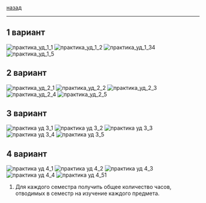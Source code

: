 [назад](../ud.md)
***
## 1 вариант
![практика_уд_1_1](https://github.com/user-attachments/assets/23c970f6-f0ec-4f36-9a3c-cecf247ebe4c)
![практика_уд_1_2](https://github.com/user-attachments/assets/cab4553d-3268-48bf-ba33-4b67df4bac82)
![практика_уд_1_34](https://github.com/user-attachments/assets/20cc3464-395a-415c-b85a-81985b109739)
![практика_уд_1_5](https://github.com/user-attachments/assets/7ff9254d-8e58-4114-ae8f-6d0ad4e7b9d1)
## 2 вариант
![практика_уд_2_1](https://github.com/user-attachments/assets/90ae984d-c405-4e24-a506-8a51b8a2a33d)
![практика_уд_2_2](https://github.com/user-attachments/assets/09386a9a-f46d-43b3-9281-b8fff5daa186)
![практика_уд_2_3](https://github.com/user-attachments/assets/01cf5225-c033-4428-a74d-ae663a9fc6e4)
![практика_уд_2_4](https://github.com/user-attachments/assets/02a2706d-7278-487e-85a8-37422e020ae9)
![практика_уд_2_5](https://github.com/user-attachments/assets/82b12f19-ab51-4a77-82fd-2661611f5b84)
## 3 вариант
![практика уд 3_1](https://github.com/user-attachments/assets/f3037e45-7869-4bc1-996f-fdd665df910b)
![практика уд 3_2](https://github.com/user-attachments/assets/3b9769e6-f705-470e-9947-5498a9ee24c8)
![практика уд 3_3](https://github.com/user-attachments/assets/1d9ddd66-84a5-4d39-8c7c-5b264424b601)
![практика уд 3_4](https://github.com/user-attachments/assets/31577656-b4b5-4030-8fae-80012103da4b)
![практика уд 3_5](https://github.com/user-attachments/assets/476b7261-816b-42c8-b8aa-49b6426a4ffd)
## 4 вариант
![практика уд 4_1](https://github.com/user-attachments/assets/531753de-1db7-4b2d-ab18-244102927082)
![практика уд 4_2](https://github.com/user-attachments/assets/49dd961d-c0d2-4b45-bf5f-019d61acd0d1)
![практика уд 4_3](https://github.com/user-attachments/assets/be6dd431-61ba-46c1-8165-8cbc489f7399)
![практика уд 4_4](https://github.com/user-attachments/assets/ba1fffa4-bdec-4d24-9999-55395d6e6bca)
![практика уд 4_5](https://github.com/user-attachments/assets/45755860-d362-4f5b-b775-0dab26337ec4)1
1. Для каждого семестра получить общее количество часов, отводимых в семестр на изучение каждого предмета.
